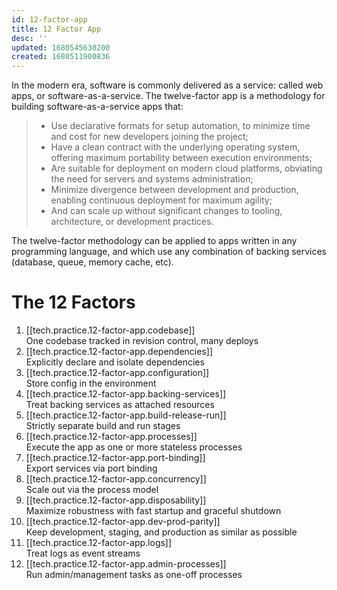 ```yaml
---
id: 12-factor-app
title: 12 Factor App
desc: ''
updated: 1680545630200
created: 1680511900836
---
```


In the modern era, software is commonly delivered as a service: called web apps, or software-as-a-service. The twelve-factor app is a methodology for building software-as-a-service apps that:

> - Use declarative formats for setup automation, to minimize time and cost for new developers joining the project;  
> - Have a clean contract with the underlying operating system, offering maximum portability between execution environments;  
> - Are suitable for deployment on modern cloud platforms, obviating the need for servers and systems administration;  
> - Minimize divergence between development and production, enabling continuous deployment for maximum agility;  
> - And can scale up without significant changes to tooling, architecture, or development practices.

The twelve-factor methodology can be applied to apps written in any programming language, and which use any combination of backing services (database, queue, memory cache, etc).

# The 12 Factors
1. [[tech.practice.12-factor-app.codebase]]  
One codebase tracked in revision control, many deploys
2. [[tech.practice.12-factor-app.dependencies]]  
Explicitly declare and isolate dependencies
3. [[tech.practice.12-factor-app.configuration]]  
Store config in the environment
4. [[tech.practice.12-factor-app.backing-services]]  
Treat backing services as attached resources
5. [[tech.practice.12-factor-app.build-release-run]]  
Strictly separate build and run stages
6. [[tech.practice.12-factor-app.processes]]  
Execute the app as one or more stateless processes
7. [[tech.practice.12-factor-app.port-binding]]  
Export services via port binding
8. [[tech.practice.12-factor-app.concurrency]]  
Scale out via the process model
9. [[tech.practice.12-factor-app.disposability]]  
Maximize robustness with fast startup and graceful shutdown
10. [[tech.practice.12-factor-app.dev-prod-parity]]  
Keep development, staging, and production as similar as possible
11. [[tech.practice.12-factor-app.logs]]  
Treat logs as event streams
12. [[tech.practice.12-factor-app.admin-processes]]    
Run admin/management tasks as one-off processes
